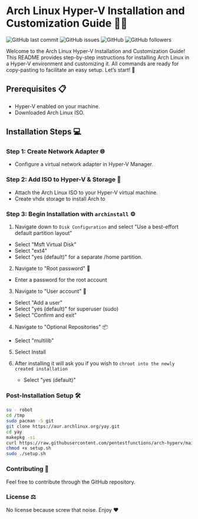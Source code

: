 # Arch Linux Hyper-V Installation and Customization Guide 🐧🚀

![GitHub last commit](https://img.shields.io/github/last-commit/pentestfunctions/arch-hyperv)
![GitHub issues](https://img.shields.io/github/issues/pentestfunctions/arch-hyperv)
![GitHub](https://img.shields.io/github/license/pentestfunctions/arch-hyperv)
![GitHub followers](https://img.shields.io/github/followers/pentestfunctions?style=social)

Welcome to the Arch Linux Hyper-V Installation and Customization Guide! This README provides step-by-step instructions for installing Arch Linux in a Hyper-V environment and customizing it. All commands are ready for copy-pasting to facilitate an easy setup. Let’s start! 🚀

## Prerequisites 📋
- Hyper-V enabled on your machine.
- Downloaded Arch Linux ISO.

## Installation Steps 💻

### Step 1: Create Network Adapter 🌐
  - Configure a virtual network adapter in Hyper-V Manager.

### Step 2: Add ISO to Hyper-V & Storage 💾
  - Attach the Arch Linux ISO to your Hyper-V virtual machine.
  - Create vhdx storage to install Arch to
  
### Step 3: Begin Installation with `archinstall` ⚙️
1. Navigate down to `Disk Configuration` and select "Use a best-effort default partition layout"
  - Select "Msft Virtual Disk"
  - Select "ext4"
  - Select "yes (default)" for a separate /home partition.

2. Navigate to "Root password" 🔑
  - Enter a password for the root account
  
3. Navigate to "User account" 👤
  - Select "Add a user"
  - Select "yes (default)" for superuser (sudo)
  - Select "Confirm and exit"

4. Navigate to "Optional Repositories" 📦
  - Select "multilib"

5. Select Install

6. After installing it will ask you if you wish to `chroot into the newly created installation`
   - Select "yes (default)"
     
### Post-Installation Setup 🛠️
```bash
su - robot
cd /tmp
sudo pacman -S git
git clone https://aur.archlinux.org/yay.git
cd yay
makepkg -si
curl https://raw.githubusercontent.com/pentestfunctions/arch-hyperv/main/setup.sh >> setup.sh
chmod +x setup.sh
sudo ./setup.sh
```

### Contributing 🤝
Feel free to contribute through the GitHub repository.

### License ⚖️
No license because screw that noise. Enjoy ❤️
